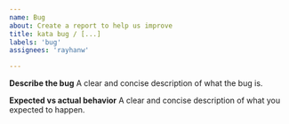 ```yaml
---
name: Bug
about: Create a report to help us improve
title: kata bug / [...]
labels: 'bug'
assignees: 'rayhanw'

---
```


**Describe the bug**
A clear and concise description of what the bug is.

**Expected vs actual behavior**
A clear and concise description of what you expected to happen.
